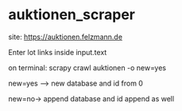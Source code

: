 # auktionen_scraper
site: https://auktionen.felzmann.de


Enter lot links inside input.text

on terminal: scrapy crawl auktionen -o new=yes 

new=yes --> new database and id from 0

new=no-> append database and id append as well
